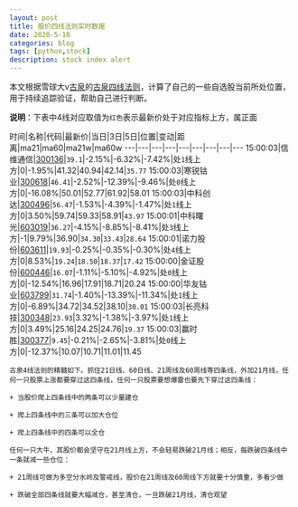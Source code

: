 ```yaml
---
layout: post
title: 股价四线法则实时数据
date: 2020-5-10
categories: blog
tags: [python,stock]
description: stock index alert
---
```



本文根据雪球大v[古泉](https://xueqiu.com/u/7148646888)的[古泉四线法则](https://xueqiu.com/7148646888/130498192)，计算了自己的一些自选股当前所处位置，用于持续追踪验证，帮助自己进行判断。

**说明**：下表中4线对应取值为`红色`表示最新价处于对应指标上方，属正面

时间|名称|代码|最新价|当日|3日|5日|位置|变动|距离|ma21|ma60|ma21w|ma60w
---|---|---|---|---|---|---|---|---
15:00:03|信维通信|[300136](https://xueqiu.com/S/SZ300136)|`39.1`|-2.15%|-6.32%|-7.42%|处`1`线上方|0|-1.95%|41.32|40.94|42.14|`35.77`
15:00:03|寒锐钴业|[300618](https://xueqiu.com/S/SZ300618)|`46.41`|-2.52%|-12.39%|-9.46%|处`0`线上方|0|-16.08%|50.01|52.77|61.92|58.01
15:00:03|中科创达|[300496](https://xueqiu.com/S/SZ300496)|`56.47`|-1.53%|-4.39%|-1.47%|处`1`线上方|0|3.50%|59.74|59.33|58.91|`43.97`
15:00:01|中科曙光|[603019](https://xueqiu.com/S/SH603019)|`36.27`|-4.15%|-8.85%|-8.41%|处`3`线上方|-1|9.79%|36.90|`34.30`|`33.43`|`28.64`
15:00:01|诺力股份|[603611](https://xueqiu.com/S/SH603611)|`19.93`|-0.25%|-0.35%|-0.30%|处`4`线上方|0|8.53%|`19.24`|`18.50`|`18.37`|`17.42`
15:00:00|金证股份|[600446](https://xueqiu.com/S/SH600446)|`16.07`|-1.11%|-5.10%|-4.92%|处`0`线上方|0|-12.54%|16.96|17.91|18.71|20.24
15:00:00|华友钴业|[603799](https://xueqiu.com/S/SH603799)|`31.74`|-1.40%|-13.39%|-11.34%|处`1`线上方|0|-6.89%|34.72|34.52|38.10|`30.01`
15:00:03|长亮科技|[300348](https://xueqiu.com/S/SZ300348)|`23.93`|3.32%|-1.38%|-3.97%|处`1`线上方|0|3.49%|25.16|24.25|24.76|`19.37`
15:00:03|赢时胜|[300377](https://xueqiu.com/S/SZ300377)|`9.45`|-0.21%|-2.65%|-3.81%|处`0`线上方|0|-12.37%|10.07|10.71|11.01|11.45

```
古泉4线法则的精髓如下。抓住21日线、60日线、21周线及60周线等四条线，外加21月线，任何一只股票上涨都要穿过这四条线，任何一只股票要想爆雷也要先下穿过这四条线：

+ 当股价爬上四条线中的两条可以少量建仓

+ 爬上四条线中的三条可以加大仓位

+ 爬上四条线中的四条可以全仓

任何一只大牛，其股价都会坚守在21月线上方，不会轻易跌破21月线；相反，每跌破四条线中一条就减一些仓位：

+ 21周线可做为多空分水岭及警戒线，股价在21周线及60周线下方就要十分慎重，多看少做

+ 跌破全部四条线就要大幅减仓，甚至清仓，一旦跌破21月线，清仓观望
```